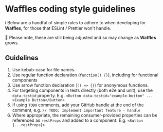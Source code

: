 # Waffles coding style guidelines

ℹ️ Below are a handful of simple rules to adhere to when developing for **Waffles**, for those that ESLint / Prettier won't handle.

🚧 Please note, these are still being adjusted and so may change as **Waffles** grows.

## Guidelines

1. Use kebab-case for file names.
2. Use regular function declaration (`function() {}`), including for functional components
3. Use arrow function declaration (`() => {}`) for anonymous functions.
4. For targeting components in tests directly (both e2e and unit), use the `data-testid` property. E.g. `<Button data-testid="example-button" ... >Example Button</Button>`
5. If using `TODO` comments, add your GitHub handle at the end of the comment, e.g. `// TODO: Implement important feature - handle`
6. Where appropriate, the remaining consumer-provided properties can be referenced as `restProps` and added to a component. E.g. `<Button {...restProps}>`
